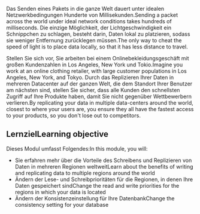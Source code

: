 <span data-ttu-id="da9a3-101">Das Senden eines Pakets in die ganze Welt dauert unter idealen Netzwerkbedingungen Hunderte von Millisekunden.</span><span class="sxs-lookup"><span data-stu-id="da9a3-101">Sending a packet across the world under ideal network conditions takes hundreds of milliseconds.</span></span> <span data-ttu-id="da9a3-102">Die einzige Möglichkeit, der Lichtgeschwindigkeit ein Schnippchen zu schlagen, besteht darin, Daten lokal zu platzieren, sodass sie weniger Entfernung zurücklegen müssen.</span><span class="sxs-lookup"><span data-stu-id="da9a3-102">The only way to cheat the speed of light is to place data locally, so that it has less distance to travel.</span></span>

<span data-ttu-id="da9a3-103">Stellen Sie sich vor, Sie arbeiten bei einem Onlinebekleidungsgeschäft mit großen Kundenzahlen in Los Angeles, New York und Tokio.</span><span class="sxs-lookup"><span data-stu-id="da9a3-103">Imagine you work at an online clothing retailer, with large customer populations in Los Angeles, New York, and Tokyo.</span></span> <span data-ttu-id="da9a3-104">Durch das Replizieren Ihrer Daten in mehreren Datacenter auf der ganzen Welt, die dem Standort Ihrer Benutzer am nächsten sind, stellen Sie sicher, dass alle Kunden den schnellsten Zugriff auf Ihre Produkte haben, damit Sie nicht gegenüber Wettbewerbern verlieren.</span><span class="sxs-lookup"><span data-stu-id="da9a3-104">By replicating your data in multiple data-centers around the world, closest to where your users are, you ensure they all have the fastest access to your products, so you don't lose out to competitors.</span></span>

## <a name="learning-objective"></a><span data-ttu-id="da9a3-105">Lernziel</span><span class="sxs-lookup"><span data-stu-id="da9a3-105">Learning objective</span></span>

<span data-ttu-id="da9a3-106">Dieses Modul umfasst Folgendes:</span><span class="sxs-lookup"><span data-stu-id="da9a3-106">In this module, you will:</span></span>

* <span data-ttu-id="da9a3-107">Sie erfahren mehr über die Vorteile des Schreibens und Replizieren von Daten in mehreren Regionen weltweit</span><span class="sxs-lookup"><span data-stu-id="da9a3-107">Learn about the benefits of writing and replicating data to multiple regions around the world</span></span>
* <span data-ttu-id="da9a3-108">Ändern der Lese- und Schreibprioritäten für die Regionen, in denen Ihre Daten gespeichert sind</span><span class="sxs-lookup"><span data-stu-id="da9a3-108">Change the read and write priorities for the regions in which your data is located</span></span>
* <span data-ttu-id="da9a3-109">Ändern der Konsistenzeinstellung für Ihre Datenbank</span><span class="sxs-lookup"><span data-stu-id="da9a3-109">Change the consistency setting for your database</span></span>
